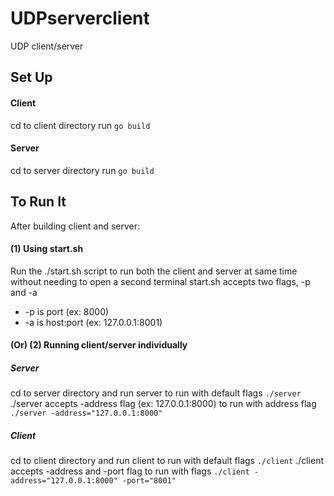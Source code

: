 # UDPserverclient
UDP client/server

## Set Up
#### Client
cd to client directory
run ```go build```
#### Server
cd to server directory
run ```go build```

## To Run It
After building client and server:
#### (1) Using start.sh
Run the ./start.sh script to run both the client and server at same time without needing to open a second terminal
start.sh accepts two flags, -p and -a
  * -p is port (ex: 8000)
  * -a is host:port (ex: 127.0.0.1:8001)
####  (Or) (2) Running client/server individually
##### Server
cd to server directory and run server
to run with default flags ```./server```
./server accepts -address flag (ex: 127.0.0.1:8000)
to run with address flag ```./server -address="127.0.0.1:8000"```
##### Client
cd to client directory and run client
to run with default flags ```./client```
./client accepts -address and -port flag
to run with flags ```./client -address="127.0.0.1:8000" -port="8001"```

